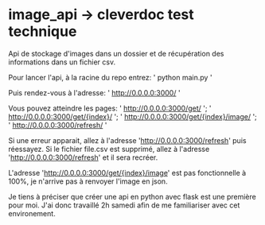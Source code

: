 # image_api -> cleverdoc test technique

Api de stockage d'images dans un dossier et de récupération des informations dans un fichier csv.

Pour lancer l'api, à la racine du repo entrez:        ' python main.py '

Puis rendez-vous à l'adresse: ' http://0.0.0.0:3000/ '

Vous pouvez atteindre les pages:    ' http://0.0.0.0:3000/get/ '; 
                                    ' http://0.0.0.0:3000/get/{index}/ '; 
                                    ' http://0.0.0.0:3000/get/{index}/image/ ';
                                    ' http://0.0.0.0:3000/refresh/ '

Si une erreur apparait, allez à l'adresse 'http://0.0.0.0:3000/refresh' puis réessayez.
Si le fichier file.csv est supprimé, allez à l'adresse 'http://0.0.0.0:3000/refresh' et il sera recréer.

L'adresse 'http://0.0.0.0:3000/get/{index}/image' est pas fonctionnelle à 100%, je n'arrive pas à renvoyer l'image en json.

Je tiens à préciser que créer une api en python avec flask est une première pour moi. J'ai donc travaillé 2h samedi afin de me familiariser avec cet environement.
